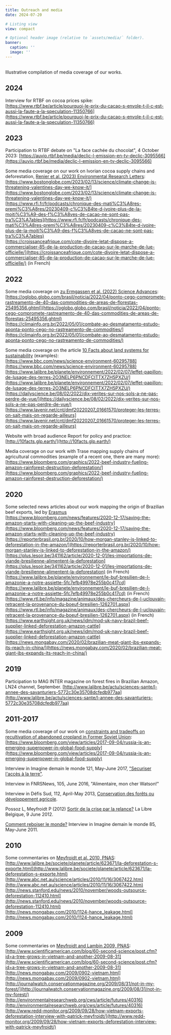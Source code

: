 ```yaml
---
title: Outreach and media
date: 2024-07-20

# Listing view
view: compact

# Optional header image (relative to `assets/media/` folder).
banner:
  caption: ''
  image: ''
---
```


<br>
Illustrative compilation of media coverage of our works. 

## 2024 

Interview for RTBF on cocoa prices spike:
[https://www.rtbf.be/article/pourquoi-le-prix-du-cacao-s-envole-t-il-c-est-aussi-la-faute-a-la-speculation-11350766](https://www.rtbf.be/article/pourquoi-le-prix-du-cacao-s-envole-t-il-c-est-aussi-la-faute-a-la-speculation-11350766) 

## 2023

Participation to RTBF debate on "La face cachée du chocolat", 4 October 2023:
[https://auvio.rtbf.be/media/declic-l-emission-en-tv-declic-3095566](https://auvio.rtbf.be/media/declic-l-emission-en-tv-declic-3095566)   

Some media coverage on our work on Ivorian cocoa supply chains and deforestation, [Renier et al. (2023) Environmental Research Letters](https://dx.doi.org/10.1088/1748-9326/acad8e): <br> 
[https://www.bostonglobe.com/2023/02/13/science/climate-change-is-threatening-valentines-day-we-know-it/](https://www.bostonglobe.com/2023/02/13/science/climate-change-is-threatening-valentines-day-we-know-it/)   
[https://www.rfi.fr/fr/podcasts/chronique-des-mati%C3%A8res-premi%C3%A8res/20230409-c%C3%B4te-d-ivoire-plus-de-la-moiti%C3%A9-des-f%C3%A8ves-de-cacao-ne-sont-pas-tra%C3%A7ables](https://www.rfi.fr/fr/podcasts/chronique-des-mati%C3%A8res-premi%C3%A8res/20230409-c%C3%B4te-d-ivoire-plus-de-la-moiti%C3%A9-des-f%C3%A8ves-de-cacao-ne-sont-pas-tra%C3%A7ables)  
[https://croissanceafrique.com/cote-divoire-letat-dispose-a-commercialiser-85-de-la-production-de-cacao-sur-le-marche-de-lue-officielle/](https://croissanceafrique.com/cote-divoire-letat-dispose-a-commercialiser-85-de-la-production-de-cacao-sur-le-marche-de-lue-officielle/) (in French)

## 2022

Some media coverage on [zu Ermgassen et al. (2022) Science Advances](https://doi.org/10.1126/sciadv.abn3132): <br> 
[https://oglobo.globo.com/brasil/noticia/2022/04/ponto-cego-compromete-rastreamento-de-40-das-commodities-de-areas-de-florestas-25495356.ghtml](https://oglobo.globo.com/brasil/noticia/2022/04/ponto-cego-compromete-rastreamento-de-40-das-commodities-de-areas-de-florestas-25495356.ghtml)    
[https://climainfo.org.br/2022/05/01/combate-ao-desmatamento-estudo-aponta-ponto-cego-no-rastreamento-de-commodities/](https://climainfo.org.br/2022/05/01/combate-ao-desmatamento-estudo-aponta-ponto-cego-no-rastreamento-de-commodities/)  

Some media coverage on the article [10 Facts about land systems for sustainability](https://dx.doi.org/10.1073/pnas.2109217118) (examples): <br>
[https://www.bbc.com/news/science-environment-60295788](https://www.bbc.com/news/science-environment-60295788)  
[https://www.lalibre.be/planete/environnement/2022/02/07/leffet-papillon-de-lusage-des-terres-2O3NELP6PNCDFCITTX7ZH5PXZU/](https://www.lalibre.be/planete/environnement/2022/02/07/leffet-papillon-de-lusage-des-terres-2O3NELP6PNCDFCITTX7ZH5PXZU/)  
[https://dailyscience.be/08/02/2022/dix-verites-sur-nos-sols-a-ne-pas-perdre-de-vue/](https://dailyscience.be/08/02/2022/dix-verites-sur-nos-sols-a-ne-pas-perdre-de-vue/)  
[https://www.lavenir.net/cnt/dmf20220207_01661570/proteger-les-terres-on-sait-mais-on-regarde-ailleurs](https://www.lavenir.net/cnt/dmf20220207_01661570/proteger-les-terres-on-sait-mais-on-regarde-ailleurs)  

Website with broad audience Report for policy and practice:  
[http://10facts.glp.earth/](http://10facts.glp.earth/)    

Media coverage on our work with Trase mapping supply chains of agricultural commodities (example of a recent one, there are many more):
[https://www.bloomberg.com/graphics/2022-beef-industry-fueling-amazon-rainforest-destruction-deforestation/](https://www.bloomberg.com/graphics/2022-beef-industry-fueling-amazon-rainforest-destruction-deforestation/)


## 2020

Some selected news articles about our work mapping the origin of Brazilian beef exports, led by [Erasmus](https://landsystems-lab.earth/author/erasmus-zuermgassen)
<br>
[https://www.bloomberg.com/news/features/2020-12-17/saving-the-amazon-starts-with-cleaning-up-the-beef-industry](https://www.bloomberg.com/news/features/2020-12-17/saving-the-amazon-starts-with-cleaning-up-the-beef-industry)
<br>
[https://reporterbrasil.org.br/2020/10/how-morgan-stanley-is-linked-to-deforestation-in-the-amazon/](https://reporterbrasil.org.br/2020/10/how-morgan-stanley-is-linked-to-deforestation-in-the-amazon/)
<br>
[https://plus.lesoir.be/341162/article/2020-12-01/les-importations-de-viande-bresilienne-alimentent-la-deforestation](https://plus.lesoir.be/341162/article/2020-12-01/les-importations-de-viande-bresilienne-alimentent-la-deforestation) (in French)
<br>
[https://www.lalibre.be/planete/environnement/le-buf-bresilien-de-l-amazonie-a-notre-assiette-5fc7efb49978e255b0c417cd](https://www.lalibre.be/planete/environnement/le-buf-bresilien-de-l-amazonie-a-notre-assiette-5fc7efb49978e255b0c417cd) (in French)
<br>
[https://www.rtl.be/info/magazine/animaux/des-chercheurs-de-l-uclouvain-retracent-la-provenance-du-boeuf-bresilien-1262701.aspx](https://www.rtl.be/info/magazine/animaux/des-chercheurs-de-l-uclouvain-retracent-la-provenance-du-boeuf-bresilien-1262701.aspx) (in French)
<br>
[https://www.earthsight.org.uk/news/idm/mod-uk-navy-brazil-beef-supplier-linked-deforestation-amazon-cattle](https://www.earthsight.org.uk/news/idm/mod-uk-navy-brazil-beef-supplier-linked-deforestation-amazon-cattle)
<br>
[https://news.mongabay.com/2020/02/brazilian-meat-giant-jbs-expands-its-reach-in-china/](https://news.mongabay.com/2020/02/brazilian-meat-giant-jbs-expands-its-reach-in-china/)


## 2019

Participation to MAG INTER magazine on forest fires in Brazilian Amazon, LN24 channel, September.
[http://www.lalibre.be/actu/sciences-sante/l-annee-des-savanturiers-5772c30e35708dcfedb977aa](http://www.lalibre.be/actu/sciences-sante/l-annee-des-savanturiers-5772c30e35708dcfedb977aa)


## 2011-2017

Some media coverage of our work on [constraints and tradeoffs on recultivation of abandoned cropland in Former Soviet Union](http://dx.doi.org/10.1016/j.gloenvcha.2016.01.003): <br> 
[https://www.bloomberg.com/view/articles/2017-09-04/russia-is-an-emerging-superpower-in-global-food-supply](https://www.bloomberg.com/view/articles/2017-09-04/russia-is-an-emerging-superpower-in-global-food-supply)  


Interview in Imagine demain le monde 121, May-June 2017, ["Securiser l'accès à la terre"](http://archives.imagine-magazine.com/lire/spip.php?rubrique245).

Interview in FNRSNews, 105, June 2016, "Alimentaire, mon cher Watson!"

Interview in Défis Sud, 112, April-May 2013, [Conservation des forêts ou développement agricole](http://www.sosfaim.be/pdf/publications/defis_sud/112/defis_sud_champ_foret_intro.pdf).

Possoz L, Meyfroidt P (2012) [Sortir de la crise par la relance?](http://www.lalibre.be/economie/entreprise-emploi/article/742822/sortir-de-la-crise-par-la-relance.html) La Libre Belgique, 9 June 2012.

[Comment reboiser le monde?](http://www.imagine-magazine.com/lire/spip.php?article1327) Interview in Imagine demain le monde 85, May-June 2011.


## 2010

Some commentaries on [Meyfroidt et al. 2010, PNAS](http://dx.doi.org/10.1073/pnas.1014773107): <br> 
[http://www.lalibre.be/societe/planete/article/623671/la-deforestation-s-exporte.html](http://www.lalibre.be/societe/planete/article/623671/la-deforestation-s-exporte.html)  
[http://www.abc.net.au/science/articles/2010/11/16/3067422.htm](http://www.abc.net.au/science/articles/2010/11/16/3067422.htm)  
[http://news.stanford.edu/news/2010/november/woods-outsource-deforestation-112410.html](http://news.stanford.edu/news/2010/november/woods-outsource-deforestation-112410.html)  
[http://news.mongabay.com/2010/1124-hance_leakage.html](http://news.mongabay.com/2010/1124-hance_leakage.html)  


## 2009

Some commentaries on [Meyfroidt and Lambin 2009, PNAS](http://dx.doi.org/10.1073/pnas.0904942106): <br> 
[http://www.scientificamerican.com/blog/60-second-science/post.cfm?id=a-tree-grows-in-vietnam-and-another-2009-08-31](http://www.scientificamerican.com/blog/60-second-science/post.cfm?id=a-tree-grows-in-vietnam-and-another-2009-08-31)  
[http://news.mongabay.com/2009/0902-vietnam.html](http://news.mongabay.com/2009/0902-vietnam.html)  
[http://journalwatch.conservationmagazine.org/2009/08/31/not-in-my-forest/](http://journalwatch.conservationmagazine.org/2009/08/31/not-in-my-forest/)  
[http://environmentalresearchweb.org/cws/article/futures/40316](http://environmentalresearchweb.org/cws/article/futures/40316)  
[http://www.redd-monitor.org/2009/09/28/how-vietnam-exports-deforestation-interview-with-patrick-meyfroidt/](http://www.redd-monitor.org/2009/09/28/how-vietnam-exports-deforestation-interview-with-patrick-meyfroidt/)  


